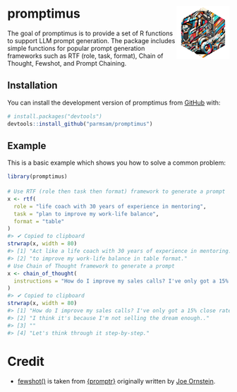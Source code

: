 
<!-- README.md is generated from README.Rmd. Please edit that file -->

# promptimus <img src="man/figures/logo.png" align="right" height="120" alt="" />

<!-- badges: start -->
<!-- badges: end -->

The goal of promptimus is to provide a set of R functions to support LLM
prompt generation. The package includes simple functions for popular
prompt generation frameworks such as RTF (role, task, format), Chain of
Thought, Fewshot, and Prompt Chaining.

## Installation

You can install the development version of promptimus from
[GitHub](https://github.com/) with:

``` r
# install.packages("devtools")
devtools::install_github("parmsam/promptimus")
```

## Example

This is a basic example which shows you how to solve a common problem:

``` r
library(promptimus)

# Use RTF (role then task then format) framework to generate a prompt
x <- rtf(
  role = "life coach with 30 years of experience in mentoring",   
  task = "plan to improve my work-life balance", 
  format = "table"
)
#> ✔ Copied to clipboard
strwrap(x, width = 80)
#> [1] "Act like a life coach with 30 years of experience in mentoring. Give me a plan"
#> [2] "to improve my work-life balance in table format."
# Use Chain of Thought framework to generate a prompt
x <- chain_of_thought(
  instructions = "How do I improve my sales calls? I've only got a 15% close rate right now, and I think it's because I'm not selling the dream enough."
)
#> ✔ Copied to clipboard
strwrap(x, width = 80)
#> [1] "How do I improve my sales calls? I've only got a 15% close rate right now, and"
#> [2] "I think it's because I'm not selling the dream enough.."                       
#> [3] ""                                                                              
#> [4] "Let's think through it step-by-step."
```

# Credit

- [fewshot()](R/fewshot.R) is taken from
  [{promptr}](https://github.com/joeornstein/promptr) originally written
  by [Joe Ornstein](https://github.com/joeornstein).
